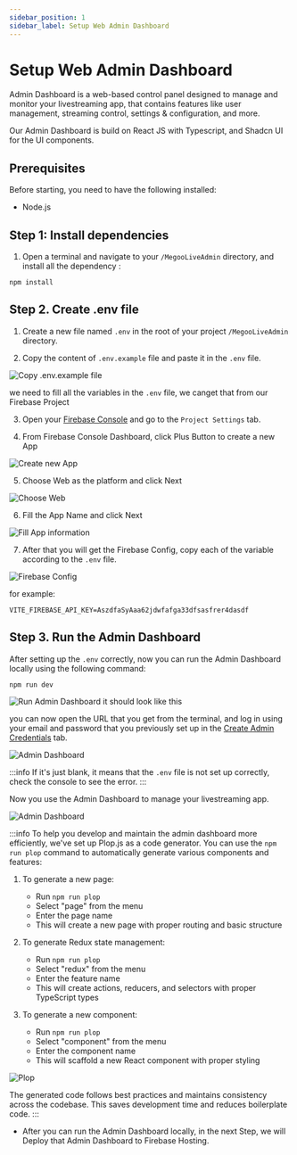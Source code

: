```yaml
---
sidebar_position: 1
sidebar_label: Setup Web Admin Dashboard
---
```


# Setup Web Admin Dashboard

Admin Dashboard is a web-based control panel designed to manage and monitor your livestreaming app, that contains features like user management, streaming control, settings & configuration, and more.

Our Admin Dashboard is build on React JS with Typescript, and Shadcn UI for the UI components.

## Prerequisites

Before starting, you need to have the following installed:

- Node.js

## Step 1: Install dependencies

1. Open a terminal and navigate to your `/MegooLiveAdmin` directory, and install all the dependency :

```
npm install
```

## Step 2. Create .env file

1. Create a new file named `.env` in the root of your project `/MegooLiveAdmin` directory.

2. Copy the content of `.env.example` file and paste it in the `.env` file.

![Copy .env.example file](./assets/Screenshot%202025-01-06%20103708.png)

we need to fill all the variables in the `.env` file, we canget that from our Firebase Project

3. Open your [Firebase Console](https://console.firebase.google.com/) and go to the `Project Settings` tab.

4. From Firebase Console Dashboard, click Plus Button to create a new App

![Create new App](./assets/Screenshot%202025-01-06%20105238.png)

5. Choose Web as the platform and click Next

![Choose Web](./assets/Screenshot%202025-01-06%20105302.png)

6. Fill the App Name and click Next

![Fill App information](./assets/Screenshot%202025-01-06%20105333.png)

7. After that you will get the Firebase Config, copy each of the variable according to the `.env` file.

![Firebase Config](./assets/Screenshot%202025-01-06%20105608.png)

for example:

```
VITE_FIREBASE_API_KEY=AszdfaSyAaa62jdwfafga33dfsasfrer4dasdf
```

## Step 3. Run the Admin Dashboard

After setting up the `.env` correctly, now you can run the Admin Dashboard locally using the following command:

```
npm run dev
```

![Run Admin Dashboard](./assets/Screenshot%202025-01-06%20110646.png)
it should look like this

you can now open the URL that you get from the terminal, and log in using your email and password that you previously set up in the [Create Admin Credentials](../setup-firebase/create_admin_credential) tab.

![Admin Dashboard](./assets/Screenshot%202025-01-06%20110723.png)

:::info
If it's just blank, it means that the `.env` file is not set up correctly, check the console to see the error.
:::

Now you use the Admin Dashboard to manage your livestreaming app.

![Admin Dashboard](./assets/Screenshot%202025-01-06%20110739.png)

:::info
To help you develop and maintain the admin dashboard more efficiently, we've set up Plop.js as a code generator. You can use the `npm run plop` command to automatically generate various components and features:

1. To generate a new page:
   - Run `npm run plop`
   - Select "page" from the menu
   - Enter the page name
   - This will create a new page with proper routing and basic structure

2. To generate Redux state management:
   - Run `npm run plop`
   - Select "redux" from the menu
   - Enter the feature name
   - This will create actions, reducers, and selectors with proper TypeScript types

3. To generate a new component:
   - Run `npm run plop`
   - Select "component" from the menu
   - Enter the component name
   - This will scaffold a new React component with proper styling

![Plop](./assets/Screenshot%202025-01-06%20113421.png)

The generated code follows best practices and maintains consistency across the codebase. This saves development time and reduces boilerplate code.
:::

- After you can run the Admin Dashboard locally, in the next Step, we will Deploy that Admin Dashboard to Firebase Hosting.
